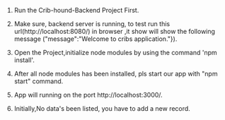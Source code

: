 1. Run the Crib-hound-Backend Project First.

2. Make sure, backend server is running, to test run this url(http://localhost:8080/) in browser ,it show will show the following message ("message":"Welcome to        cribs application."}).

3. Open the Project,initialize node modules by using the command 'npm install'.

4. After all node modules has been installed, pls start our app with "npm start" command.

5. App will running on the port http://localhost:3000/.

6. Initially,No data's been listed, you have to add a new record.
